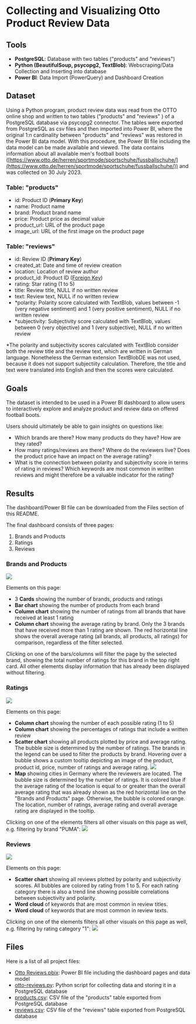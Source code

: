 # Collecting and Visualizing Otto Product Review Data


## Tools
- <b>PostgreSQL</b>: Database with two tables ("products" and "reviews")
- <b>Python (BeautifulSoup, psycopg2, TextBlob)</b>: Webscraping/Data Collection and Inserting into database
- <b>Power BI</b>: Data Import (PowerQuery) and Dashboard Creation


## Dataset
Using a Python program, product review data was read from the OTTO online shop and written to two tables ("products" and "reviews" ) of a PostgreSQL database via psycopg2 connector. The tables were exported from PostgreSQL as csv files and then imported into Power BI, where the original 1:n cardinality between "products" and "reviews" was restored in the Power BI data model. With this procedure, the Power BI file including the data model can be made available and viewed. The data contains information about all available men's football boots ([https://www.otto.de/herren/sportmode/sportschuhe/fussballschuhe/](https://www.otto.de/herren/sportmode/sportschuhe/fussballschuhe/)) and was collected on 30 July 2023.

### Table: "products"
- id: Product ID (<b>Primary Key</b>)
- name: Product name
- brand: Product brand name
- price: Product price as decimal value
- product_url: URL of the product page
- image_url: URL of the first image on the product page

### Table: "reviews"
- id: Review ID (<b>Primary Key</b>)
- created_at: Date and time of review creation
- location: Location of review author
- product_id: Product ID (<u>Foreign Key</u>)
- rating: Star rating (1 to 5)
- title: Review title, NULL if no written review
- text: Review text, NULL if no written review
- *polarity: Polarity score calculated with TextBlob, values between -1 (very negative sentiment) and 1 (very positive sentiment), NULL if no written review
- *subjectivity: Subjectivity score calculated with TextBlob, values between 0 (very objective) and 1 (very subjective), NULL if no written review

\*The polarity and subjectivity scores calculated with TextBlob consider both the review title and the review text, which are written in German language. Nonetheless the German extension TextBlobDE was not used, because it does not support subjectiity calculation. Therefore, the title and text were translated into English and then the scores were calculated.


## Goals
The dataset is intended to be used in a Power BI dashboard to allow users to interactively explore and analyze product and review data on offered football boots.

Users should ultimately be able to gain insights on questions like:
- Which brands are there? How many products do they have? How are they rated?
- How many ratings/reviews are there? Where do the reviewers live? Does the product price have an impact on the average ratiing?
- What is the connection between polarity and subjectivity score in terms of rating in reviews? Which keywords are most common in written reviews and might therefore be a valuable indicator for the rating?


## Results
The dashboard/Power BI file can be downloaded from the Files section of this README.

The final dashboard consists of three pages:
1. Brands and Products
1. Ratings
1. Reviews

### Brands and Products

![](<img/1 Brands and Products.png>)

Elements on this page:
- 3 <b>Cards</b> showing the number of brands, products and ratings
- <b>Bar chart</b> showing the number of products from each brand
- <b>Column chart</b> showing the number of ratings from all brands that have received at least 1 rating
- <b>Column chart</b> showing the average rating by brand. Only the 3 brands that have received more than 1 rating are shown. The red horizontal line shows the overall average rating (all brands, all products, all ratings) for comparison, regardless of the filter selected.

Clicking on one of the bars/columns will filter the page by the selected brand, showing the total number of ratings for this brand in the top right card. All other elements display information that has already been displayed without filtering.

### Ratings

![](<img/2-1 Ratings.png>)

Elements on this page:
- <b>Column chart</b> showing the number of each possible rating (1 to 5)
- <b>Column chart</b> showing the percentages of ratings that include a written review
- <b>Scatter chart</b> showing all products plotted by price and average rating. The bubble size is determined by the number of ratings. The brands in the legend can be used to filter the products by brand. Hovering over a bubble shows a custom tooltip depicting an image of the product, product id, price, number of ratings and average rating. ![](<img/2-2 Ratings Tooltip.png>)
- <b>Map</b> showing cities in Germany where the reviewers are located. The bubble size is determined by the number of ratings. It is colored blue if the average rating of the location is equal to or greater than the overall average rating that was already shown as the red horizontal line on the "Brands and Products" page. Otherwise, the bubble is colored orange. The location, number of ratings, average rating and overall average rating are displayed in the tooltip.

Clicking on one of the elements filters all other visuals on this page as well, e.g. filtering by brand "PUMA":
![](<img/2-3 Ratings Interactivity Brand.png>)

### Reviews
![](<img/3-1 Reviews.png>)

Elements on this page:
- <b>Scatter chart</b> showing all reviews plotted by polarity and subjectivity scores. All bubbles are colored by rating from 1 to 5. For each rating category there is also a trend line showing possible correlations between subjectivity and polarity.
- <b>Word cloud</b> of keywords that are most common in review titles.
- <b>Word cloud</b> of keywords that are most common in review texts.

Clicking on one of the elements filters all other visuals on this page as well, e.g. filtering by rating category "1":
![](<img/3-2 Reviews Interactivity Rating.png>)


## Files
Here is a list of all project files:
- [Otto Reviews.pbix](<Otto Reviews.pbix>): Power BI file including the dashboard pages and data model
- [otto-reviews.py](otto-reviews.py): Python script for collecting data and storing it in a PostgreSQL database
- [products.csv](products.csv): CSV file of the "products" table exported from PostgreSQL database
- [reviews.csv](reviews.csv): CSV file of the "reviews" table exported from PostgreSQL database